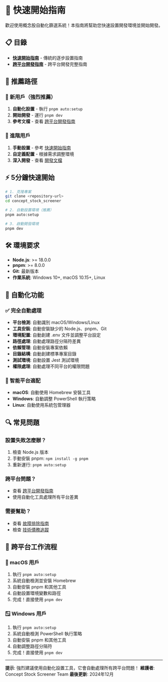 # 🚀 快速開始指南

歡迎使用概念股自動化篩選系統！本指南將幫助您快速設置開發環境並開始開發。

## 📋 目錄

- **[快速開始指南](./QUICK_START_GUIDE.md)** - 傳統的逐步設置指南
- **[跨平台開發指南](../development/CROSS_PLATFORM_GUIDE.md)** - 跨平台開發完整指南

## 🎯 推薦路徑

### 🚀 新用戶（強烈推薦）
1. **自動化設置** - 執行 `pnpm auto:setup`
2. **開始開發** - 運行 `pnpm dev`
3. **參考文檔** - 查看 [跨平台開發指南](../development/CROSS_PLATFORM_GUIDE.md)

### 🔧 進階用戶
1. **手動設置** - 參考 [快速開始指南](./QUICK_START_GUIDE.md)
2. **自定義配置** - 根據需求調整環境
3. **深入開發** - 查看 [開發文檔](../development/README.md)

## ⚡ 5分鐘快速開始

```bash
# 1. 克隆專案
git clone <repository-url>
cd concept_stock_screener

# 2. 自動設置環境（推薦）
pnpm auto:setup

# 3. 啟動開發環境
pnpm dev
```

## 🛠️ 環境要求

- **Node.js**: >= 18.0.0
- **pnpm**: >= 8.0.0
- **Git**: 最新版本
- **作業系統**: Windows 10+, macOS 10.15+, Linux

## 🤖 自動化功能

### ✅ 完全自動處理
- **平台檢測**: 自動識別 macOS/Windows/Linux
- **工具安裝**: 自動安裝缺少的 Node.js、pnpm、Git
- **環境配置**: 自動創建 .env 文件並調整平台設定
- **路徑處理**: 自動處理路徑分隔符差異
- **依賴管理**: 自動安裝專案依賴
- **目錄結構**: 自動創建標準專案目錄
- **測試環境**: 自動設置 Jest 測試環境
- **權限處理**: 自動處理不同平台的權限問題

### 🎯 智能平台適配
- **macOS**: 自動使用 Homebrew 安裝工具
- **Windows**: 自動調整 PowerShell 執行策略
- **Linux**: 自動使用系統包管理器

## 🔍 常見問題

### 設置失敗怎麼辦？
1. 檢查 Node.js 版本
2. 手動安裝 pnpm: `npm install -g pnpm`
3. 重新運行: `pnpm auto:setup`

### 跨平台問題？
- 查看 [跨平台開發指南](../development/CROSS_PLATFORM_GUIDE.md)
- 使用自動化工具處理所有平台差異

### 需要幫助？
- 查看 [故障排除指南](../development/CROSS_PLATFORM_GUIDE.md#故障排除)
- 檢查 [技術債務追蹤](../progress/TECHNICAL_DEBT_TRACKER.md)

## 📱 跨平台工作流程

### 🍎 macOS 用戶
1. 執行 `pnpm auto:setup`
2. 系統自動檢測並安裝 Homebrew
3. 自動安裝 pnpm 和其他工具
4. 自動設置環境變數和路徑
5. 完成！直接使用 `pnpm dev`

### 🪟 Windows 用戶
1. 執行 `pnpm auto:setup`
2. 系統自動檢測 PowerShell 執行策略
3. 自動安裝 pnpm 和其他工具
4. 自動調整路徑分隔符
5. 完成！直接使用 `pnpm dev`

---

**提示**: 強烈建議使用自動化設置工具，它會自動處理所有跨平台問題！
**維護者**: Concept Stock Screener Team
**最後更新**: 2024年12月
